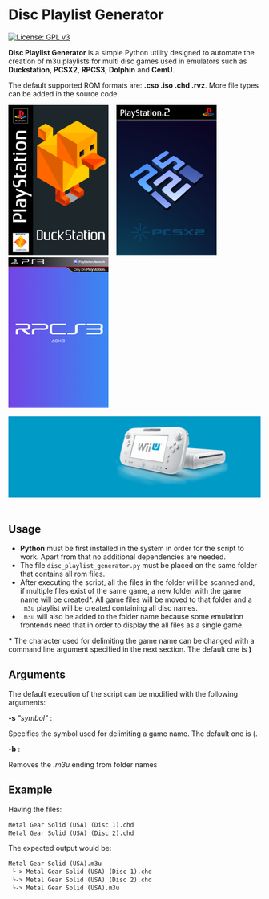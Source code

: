 # Disc Playlist Generator 
[![License: GPL v3](https://img.shields.io/badge/License-GPLv3-blue.svg)](https://www.gnu.org/licenses/gpl-3.0)


**Disc Playlist Generator** is a simple Python utility designed to automate the creation of m3u playlists for multi disc games used in emulators such as **Duckstation**, **PCSX2**, **RPCS3**, **Dolphin** and **CemU**.

The default supported ROM formats are: **.cso .iso .chd .rvz**. More file types can be added in the source code.

  <img src="./img/duckstation.png" alt="drawing" width="200"/> &nbsp;&nbsp;
  <img src="./img/pcsx2.png" alt="drawing" width="200"/> &nbsp;&nbsp;
  <img src="./img/rpcs3.png" alt="drawing" width="200"/> &nbsp;&nbsp;

  <img src="./img/wiiu.png" alt="drawing" width="630"/> &nbsp;&nbsp;

## Usage

* **Python** must be first installed in the system in order for the script to work. Apart from that no additional dependencies are needed.
* The file `disc_playlist_generator.py` must be placed on the same folder that contains all rom files.
* After executing the script, all the files in the folder will be scanned and, if multiple files exist of the same game, a new folder with the game name will be created\*. All game files will be moved to that folder and a `.m3u` playlist will be created containing all disc names.
* `.m3u` will also be added to the folder name because some emulation frontends need that in order to display the all files as a single game.
  
**\*** The character used for delimiting the game name can be changed with a command line argument specified in the next section. The default one is **\)**

## Arguments
The default execution of the script can be modified with the following arguments:

**-s** *"symbol"* : &nbsp;&nbsp;

Specifies the symbol used for delimiting a game name. The default one is \(.

**-b** : &nbsp;&nbsp; 

Removes the *.m3u* ending from folder names

 ## Example

 Having the files:
  

```
Metal Gear Solid (USA) (Disc 1).chd
Metal Gear Solid (USA) (Disc 2).chd
```

The expected output would be:
```
Metal Gear Solid (USA).m3u
 └-> Metal Gear Solid (USA) (Disc 1).chd
 └-> Metal Gear Solid (USA) (Disc 2).chd
 └-> Metal Gear Solid (USA).m3u
```